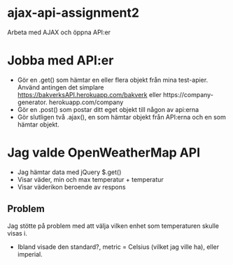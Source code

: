 # ajax-api-assignment2
Arbeta med AJAX och öppna API:er

# Jobba med API:er
- Gör en .get() som hämtar en eller flera objekt från mina test-apier. Använd antingen det simplare https://bakverksAPI.herokuapp.com/bakverk eller https://company-generator. herokuapp.com/company
- Gör en .post() som postar ditt eget objekt till någon av api:erna
- Gör slutligen två .ajax(), en som hämtar objekt från API:erna och en som hämtar objekt.

# Jag valde OpenWeatherMap API
- Jag hämtar data med jQuery $.get()
- Visar väder, min och max temperatur + temperatur
- Visar väderikon beroende av respons

## Problem
Jag stötte på problem med att välja vilken enhet som temperaturen skulle visas i. 
- Ibland visade den standard?, metric = Celsius (vilket jag ville ha), eller imperial.
